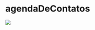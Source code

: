 # agendaDeContatos

<img src="./agenda-de-contatos/src/img/WhatsApp Video 2024-04-03 at 8.02.48 PM.mp4">
